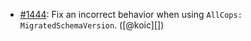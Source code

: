 * [#1444](https://github.com/rubocop/rubocop-rails/pull/1444): Fix an incorrect behavior when using `AllCops: MigratedSchemaVersion`. ([@koic][])
